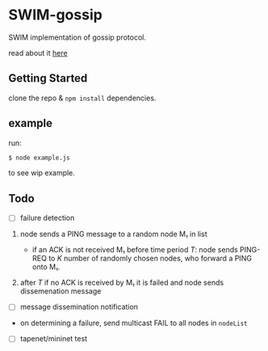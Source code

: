 # SWIM-gossip
SWIM implementation of gossip protocol.

read about it [here](http://www.cs.cornell.edu/info/projects/spinglass/public_pdfs/swim.pdf)

## Getting Started
clone the repo & `npm install` dependencies.

## example

run:

```bash
$ node example.js
```

to see wip example.

## Todo
- [ ] failure detection

1.  node sends a PING message to a random node M₁ in list

    *   if an ACK is not received M₁ before time period _T_: node sends PING-REQ
    to _K_ number of randomly chosen nodes, who forward a PING onto M₁. 

2.  after _T_ if no ACK is received by M₁ it is failed and node sends
    dissemenation message

- [ ] message dissemination notification

*   on determining a failure, send multicast FAIL to all nodes in `nodeList`

- [ ] tapenet/mininet test
